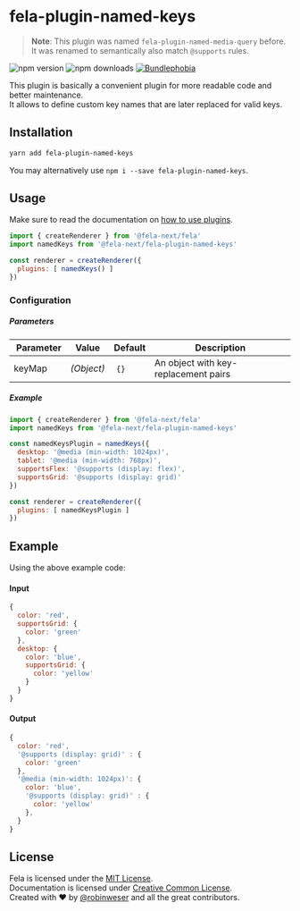 # fela-plugin-named-keys

> **Note**: This plugin was named `fela-plugin-named-media-query` before. It was renamed to semantically also match `@supports` rules.

<img alt="npm version" src="https://badge.fury.io/js/fela-plugin-named-keys.svg"> <img alt="npm downloads" src="https://img.shields.io/npm/dm/fela-plugin-named-keys.svg"> <a href="https://bundlephobia.com/result?p=fela-plugin-named-keys@latest"><img alt="Bundlephobia" src="https://img.shields.io/bundlephobia/minzip/fela-plugin-named-keys.svg"></a>

This plugin is basically a convenient plugin for more readable code and better maintenance.<br>
It allows to define custom key names that are later replaced for valid keys.

## Installation
```sh
yarn add fela-plugin-named-keys
```
You may alternatively use `npm i --save fela-plugin-named-keys`.


## Usage
Make sure to read the documentation on [how to use plugins](http://fela.js.org/docs/advanced/Plugins.html).

```javascript
import { createRenderer } from '@fela-next/fela'
import namedKeys from '@fela-next/fela-plugin-named-keys'

const renderer = createRenderer({
  plugins: [ namedKeys() ]
})
```

### Configuration
##### Parameters
| Parameter | Value | Default | Description |
| --- | --- | --- | --- |
| keyMap | *(Object)* | `{}` | An object with key-replacement pairs |

##### Example
```javascript
import { createRenderer } from '@fela-next/fela'
import namedKeys from '@fela-next/fela-plugin-named-keys'

const namedKeysPlugin = namedKeys({
  desktop: '@media (min-width: 1024px)',
  tablet: '@media (min-width: 768px)',
  supportsFlex: '@supports (display: flex)',
  supportsGrid: '@supports (display: grid)'
})

const renderer = createRenderer({
  plugins: [ namedKeysPlugin ]
})
```

## Example
Using the above example code:

#### Input
```javascript
{
  color: 'red',
  supportsGrid: {
    color: 'green'
  },
  desktop: {
    color: 'blue',
    supportsGrid: {
      color: 'yellow'
    }
  }
}
```
#### Output
```javascript
{
  color: 'red',
  '@supports (display: grid)' : {
    color: 'green'
  },
  '@media (min-width: 1024px)': {
    color: 'blue',
    '@supports (display: grid)' : {
      color: 'yellow'
    },
  }
}
```

## License
Fela is licensed under the [MIT License](http://opensource.org/licenses/MIT).<br>
Documentation is licensed under [Creative Common License](http://creativecommons.org/licenses/by/4.0/).<br>
Created with ♥ by [@robinweser](http://weser.io) and all the great contributors.
